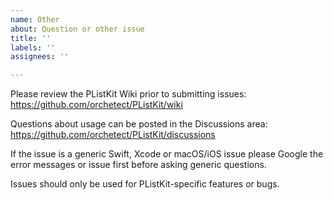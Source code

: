 ```yaml
---
name: Other
about: Question or other issue
title: ''
labels: ''
assignees: ''

---
```


Please review the PListKit Wiki prior to submitting issues:
https://github.com/orchetect/PListKit/wiki

Questions about usage can be posted in the Discussions area:
https://github.com/orchetect/PListKit/discussions

If the issue is a generic Swift, Xcode or macOS/iOS issue please Google the error messages or issue first before asking generic questions.

Issues should only be used for PListKit-specific features or bugs.
